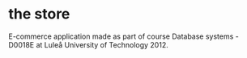 the store
========

E-commerce application made as part of course Database systems - D0018E at Luleå University of Technology 2012.
